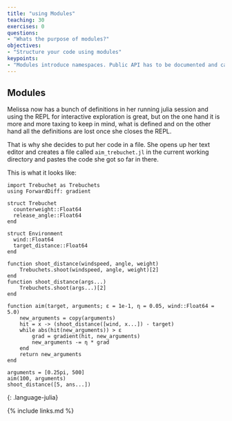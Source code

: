 ```yaml
---
title: "using Modules"
teaching: 30
exercises: 0
questions:
- "Whats the purpose of modules?"
objectives:
- "Structure your code using modules"
keypoints:
- "Modules introduce namespaces. Public API has to be documented and can be exported."
---
```


## Modules

Melissa now has a bunch of definitions in her running julia session and using the REPL for interactive exploration is great, but on the one hand it is more and more taxing to keep in mind, what is defined and on the other hand all the definitions are lost once she closes the REPL.

That is why she decides to put her code in a file.
She opens up her text editor and creates a file called `aim_trebuchet.jl` in the current working directory and pastes the code she got so far in there.

This is what it looks like:
~~~
import Trebuchet as Trebuchets
using ForwardDiff: gradient

struct Trebuchet
  counterweight::Float64
  release_angle::Float64
end

struct Environment
  wind::Float64
  target_distance::Float64
end

function shoot_distance(windspeed, angle, weight)
    Trebuchets.shoot(windspeed, angle, weight)[2]
end
function shoot_distance(args...)
    Trebuchets.shoot(args...)[2]
end

function aim(target, arguments; ε = 1e-1, η = 0.05, wind::Float64 = 5.0)
    new_arguments = copy(arguments)
    hit = x -> (shoot_distance([wind, x...]) - target)
    while abs(hit(new_arguments)) > ε
        grad = gradient(hit, new_arguments)
        new_arguments -= η * grad
    end
    return new_arguments
end

arguments = [0.25pi, 500]
aim(100, arguments)
shoot_distance([5, ans...])
~~~
{: .language-julia}


{% include links.md %}
